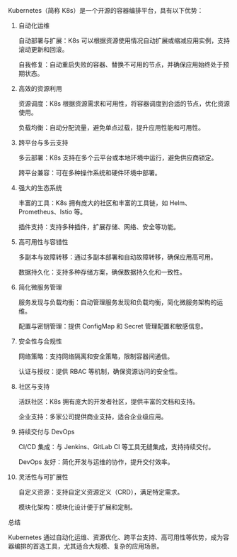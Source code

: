 Kubernetes（简称 K8s）是一个开源的容器编排平台，具有以下优势：
1. 自动化运维

    自动部署与扩展：K8s 可以根据资源使用情况自动扩展或缩减应用实例，支持滚动更新和回滚。

    自我修复：自动重启失败的容器、替换不可用的节点，并确保应用始终处于预期状态。

2. 高效的资源利用

    资源调度：K8s 根据资源需求和可用性，将容器调度到合适的节点，优化资源使用。

    负载均衡：自动分配流量，避免单点过载，提升应用性能和可用性。

3. 跨平台与多云支持

    多云部署：K8s 支持在多个云平台或本地环境中运行，避免供应商锁定。

    跨平台兼容：可在多种操作系统和硬件环境中部署。

4. 强大的生态系统

    丰富的工具：K8s 拥有庞大的社区和丰富的工具链，如 Helm、Prometheus、Istio 等。

    插件支持：支持多种插件，扩展存储、网络、安全等功能。

5. 高可用性与容错性

    多副本与故障转移：通过多副本部署和自动故障转移，确保应用高可用。

    数据持久化：支持多种存储方案，确保数据持久化和一致性。

6. 简化微服务管理

    服务发现与负载均衡：自动管理服务发现和负载均衡，简化微服务架构的运维。

    配置与密钥管理：提供 ConfigMap 和 Secret 管理配置和敏感信息。

7. 安全性与合规性

    网络策略：支持网络隔离和安全策略，限制容器间通信。

    认证与授权：提供 RBAC 等机制，确保资源访问的安全性。

8. 社区与支持

    活跃社区：K8s 拥有庞大的开发者社区，提供丰富的文档和支持。

    企业支持：多家公司提供商业支持，适合企业级应用。

9. 持续交付与 DevOps

    CI/CD 集成：与 Jenkins、GitLab CI 等工具无缝集成，支持持续交付。

    DevOps 友好：简化开发与运维的协作，提升交付效率。

10. 灵活性与可扩展性

    自定义资源：支持自定义资源定义（CRD），满足特定需求。

    模块化架构：模块化设计便于扩展和定制。

总结

Kubernetes 通过自动化运维、资源优化、跨平台支持、高可用性等优势，成为容器编排的首选工具，尤其适合大规模、复杂的应用场景。
